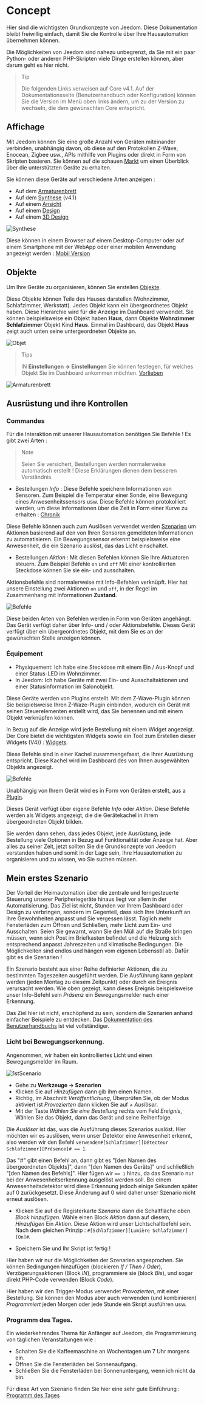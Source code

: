 # Concept

Hier sind die wichtigsten Grundkonzepte von Jeedom. Diese Dokumentation bleibt freiwillig einfach, damit Sie die Kontrolle über Ihre Hausautomation übernehmen können.

Die Möglichkeiten von Jeedom sind nahezu unbegrenzt, da Sie mit ein paar Python- oder anderen PHP-Skripten viele Dinge erstellen können, aber darum geht es hier nicht.

> Tip
>
> Die folgenden Links verweisen auf Core v4.1. Auf der Dokumentationsseite (Benutzerhandbuch oder Konfiguration) können Sie die Version im Menü oben links ändern, um zu der Version zu wechseln, die dem gewünschten Core entspricht.

## Affichage

Mit Jeedom können Sie eine große Anzahl von Geräten miteinander verbinden, unabhängig davon, ob diese auf den Protokollen Z-Wave, Enocean, Zigbee usw., APIs mithilfe von Plugins oder direkt in Form von Skripten basieren. Sie können auf die schauen [Markt](https://market.jeedom.com/) um einen Überblick über die unterstützten Geräte zu erhalten.

Sie können diese Geräte auf verschiedene Arten anzeigen :

- Auf dem [Armaturenbrett](/de_DE/core/4.1/dashboard)
- Auf dem [Synthese](/de_DE/core/4.1/overview) (v4.1)
- Auf einem [Ansicht](/de_DE/core/4.1/view)
- Auf einem [Design](/de_DE/core/4.1/design)
- Auf einem [3D Design](/de_DE/core/4.1/design3d)

![Synthese](images/concept-synthese.jpg)

Diese können in einem Browser auf einem Desktop-Computer oder auf einem Smartphone mit der WebApp oder einer mobilen Anwendung angezeigt werden : [Mobil Version](/de_DE/mobile/index")

## Objekte

Um Ihre Geräte zu organisieren, können Sie erstellen [Objekte](/de_DE/core/4.1/object).

Diese Objekte können Teile des Hauses darstellen (Wohnzimmer, Schlafzimmer, Werkstatt). Jedes Objekt kann ein übergeordnetes Objekt haben. Diese Hierarchie wird für die Anzeige im Dashboard verwendet. Sie können beispielsweise ein Objekt haben **Haus**, dann Objekte **Wohnzimmer** **Schlafzimmer** Objekt Kind **Haus**. Einmal im Dashboard, das Objekt **Haus** zeigt auch unten seine untergeordneten Objekte an.

![Objet](images/concept-objet.jpg)

> Tips
>
> IN **Einstellungen → Einstellungen** Sie können festlegen, für welches Objekt Sie im Dashboard ankommen möchten. [Vorlieben](/de_DE/core/4.1/profils)

![Armaturenbrett](images/concept-dashboard.jpg)

## Ausrüstung und ihre Kontrollen

### Commandes

Für die Interaktion mit unserer Hausautomation benötigen Sie Befehle ! Es gibt zwei Arten :

> Note
>
> Seien Sie versichert, Bestellungen werden normalerweise automatisch erstellt ! Diese Erklärungen dienen dem besseren Verständnis.

- Bestellungen *Info* :
Diese Befehle speichern Informationen von Sensoren. Zum Beispiel die Temperatur einer Sonde, eine Bewegung eines Anwesenheitssensors usw.
Diese Befehle können protokolliert werden, um diese Informationen über die Zeit in Form einer Kurve zu erhalten : [Chronik](/de_DE/core/4.1/history)

Diese Befehle können auch zum Auslösen verwendet werden [Szenarien](/de_DE/core/4.1/scenario) um Aktionen basierend auf den von Ihren Sensoren gemeldeten Informationen zu automatisieren. Ein Bewegungssensor erkennt beispielsweise eine Anwesenheit, die ein Szenario auslöst, das das Licht einschaltet.

- Bestellungen *Aktion* :
Mit diesen Befehlen können Sie Ihre Aktuatoren steuern. Zum Beispiel Befehle ````on```` und ````off```` Mit einer kontrollierten Steckdose können Sie sie ein- und ausschalten.

Aktionsbefehle sind normalerweise mit Info-Befehlen verknüpft. Hier hat unsere Einstellung zwei Aktionen ````on```` und ````off````, in der Regel im Zusammenhang mit Informationen **Zustand**.

![Befehle](images/concept-commands.jpg)

Diese beiden Arten von Befehlen werden in Form von Geräten angehängt. Das Gerät verfügt daher über Info- und / oder Aktionsbefehle. Dieses Gerät verfügt über ein übergeordnetes Objekt, mit dem Sie es an der gewünschten Stelle anzeigen können.

### Équipement

- Physiquement: Ich habe eine Steckdose mit einem Ein / Aus-Knopf und einer Status-LED im Wohnzimmer.
- In Jeedom: Ich habe Geräte mit zwei Ein- und Ausschaltaktionen und einer Statusinformation im Salonobjekt.

Diese Geräte werden von Plugins erstellt. Mit dem Z-Wave-Plugin können Sie beispielsweise Ihren Z-Waze-Plugin einbinden, wodurch ein Gerät mit seinen Steuerelementen erstellt wird, das Sie benennen und mit einem Objekt verknüpfen können.

In Bezug auf die Anzeige wird jede Bestellung mit einem Widget angezeigt. Der Core bietet die wichtigsten Widgets sowie ein Tool zum Erstellen dieser Widgets (V4)) : [Widgets](/de_DE/core/4.1/widgets).

Diese Befehle sind in einer Kachel zusammengefasst, die Ihrer Ausrüstung entspricht. Diese Kachel wird im Dashboard des von Ihnen ausgewählten Objekts angezeigt.

![Befehle](images/concept-equipment.jpg)

Unabhängig von Ihrem Gerät wird es in Form von Geräten erstellt, aus a [Plugin](/de_DE/core/4.1/plugin).

Dieses Gerät verfügt über eigene Befehle *Info* oder *Aktion*. Diese Befehle werden als Widgets angezeigt, die die Gerätekachel in ihrem übergeordneten Objekt bilden.

Sie werden dann sehen, dass jedes Objekt, jede Ausrüstung, jede Bestellung viele Optionen in Bezug auf Funktionalität oder Anzeige hat. Aber alles zu seiner Zeit, jetzt sollten Sie die Grundkonzepte von Jeedom verstanden haben und somit in der Lage sein, Ihre Hausautomation zu organisieren und zu wissen, wo Sie suchen müssen.

## Mein erstes Szenario

Der Vorteil der Heimautomation über die zentrale und ferngesteuerte Steuerung unserer Peripheriegeräte hinaus liegt vor allem in der Automatisierung. Das Ziel ist nicht, Stunden vor Ihrem Dashboard oder Design zu verbringen, sondern im Gegenteil, dass sich Ihre Unterkunft an Ihre Gewohnheiten anpasst und Sie vergessen lässt. Täglich mehr Fensterläden zum Öffnen und Schließen, mehr Licht zum Ein- und Ausschalten. Seien Sie gewarnt, wann Sie den Müll auf die Straße bringen müssen, wenn sich Post im Briefkasten befindet und die Heizung sich entsprechend anpasst Jahreszeiten und klimatische Bedingungen. Die Möglichkeiten sind endlos und hängen vom eigenen Lebensstil ab. Dafür gibt es die Szenarien !

Ein Szenario besteht aus einer Reihe definierter Aktionen, die zu bestimmten Tageszeiten ausgeführt werden. Die Ausführung kann geplant werden (jeden Montag zu diesem Zeitpunkt) oder durch ein Ereignis verursacht werden. Wie oben gezeigt, kann dieses Ereignis beispielsweise unser Info-Befehl sein *Präsenz* ein Bewegungsmelder nach einer Erkennung.

Das Ziel hier ist nicht, erschöpfend zu sein, sondern die Szenarien anhand einfacher Beispiele zu entdecken. Das [Dokumentation des Benutzerhandbuchs](/de_DE/core/4.1/scenario) ist viel vollständiger.


### Licht bei Bewegungserkennung.

Angenommen, wir haben ein kontrolliertes Licht und einen Bewegungsmelder im Raum.

![1stScenario](images/1stScenario.gif)

- Gehe zu **Werkzeuge → Szenarien**
- Klicken Sie auf *Hinzufügen* dann gib ihm einen Namen.
- Richtig, im Abschnitt *Veröffentlichung*, Überprüfen Sie, ob der Modus aktiviert ist *Provozierten* dann klicken Sie auf *+ Auslöser*.
- Mit der Taste *Wählen Sie eine Bestellung* rechts vom Feld *Ereignis*, Wählen Sie das Objekt, dann das Gerät und seine Reihenfolge.

Die *Auslöser* ist das, was die Ausführung dieses Szenarios auslöst. Hier möchten wir es auslösen, wenn unser Detektor eine Anwesenheit erkennt, also werden wir den Befehl `verwenden#[Schlafzimmer][Détecteur Schlafzimmer][Présence]# == 1`.

Das "#" gibt einen Befehl an, dann gibt es "[den Namen des übergeordneten Objekts]", dann "[den Namen des Geräts]" und schließlich "[den Namen des Befehls]". Hier fügen wir `== 1` hinzu, da das Szenario nur bei der Anwesenheitserkennung ausgelöst werden soll. Bei einem Anwesenheitsdetektor wird diese Erkennung jedoch einige Sekunden später auf 0 zurückgesetzt. Diese Änderung auf 0 wird daher unser Szenario nicht erneut auslösen.

- Klicken Sie auf die Registerkarte *Szenario* dann die Schaltfläche oben *Block hinzufügen*. Wähle einen Block *Aktion* dann auf diesem, *Hinzufügen* Ein *Aktion*. Diese Aktion wird unser Lichtschaltbefehl sein. Nach dem gleichen Prinzip : ``#[Schlafzimmer][Lumière Schlafzimmer][On]#``.

- Speichern Sie und Ihr Skript ist fertig !

Hier haben wir nur die Möglichkeiten der Szenarien angesprochen. Sie können Bedingungen hinzufügen (blockieren *If / Then / Oder*), Verzögerungsaktionen (Block *IN*), programmiere sie (block *Bis*), und sogar direkt PHP-Code verwenden (Block *Code*).

Hier haben wir den Trigger-Modus verwendet *Provozierten*, mit einer Bestellung. Sie können den Modus aber auch verwenden (und kombinieren) *Programmiert* jeden Morgen oder jede Stunde ein Skript ausführen usw.


### Programm des Tages.

Ein wiederkehrendes Thema für Anfänger auf Jeedom, die Programmierung von täglichen Veranstaltungen wie :

- Schalten Sie die Kaffeemaschine an Wochentagen um 7 Uhr morgens ein.
- Öffnen Sie die Fensterläden bei Sonnenaufgang.
- Schließen Sie die Fensterläden bei Sonnenuntergang, wenn ich nicht da bin.

Für diese Art von Szenario finden Sie hier eine sehr gute Einführung : [Programm des Tages](https://kiboost.github.io/jeedom_docs/jeedomV4Tips/Tutos/ProgDuJour/de_DE/)

